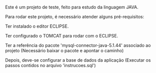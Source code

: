 Este é um projeto de teste, feito para estudo da linguagem JAVA.

Para rodar este projeto, é necessário atender alguns pré-requisitos:

Ter instalado o editor ECLIPSE.

Ter configurado o TOMCAT para rodar com o ECLIPSE.

Ter a referência do pacote 'mysql-connector-java-5.1.44' associado ao projeto (Necessário baixar o pacote e apontar o caminho)

Depois, deve-se configurar a base de dados da aplicação (Executar os passos contidos no arquivo 'instrucoes.sql')

